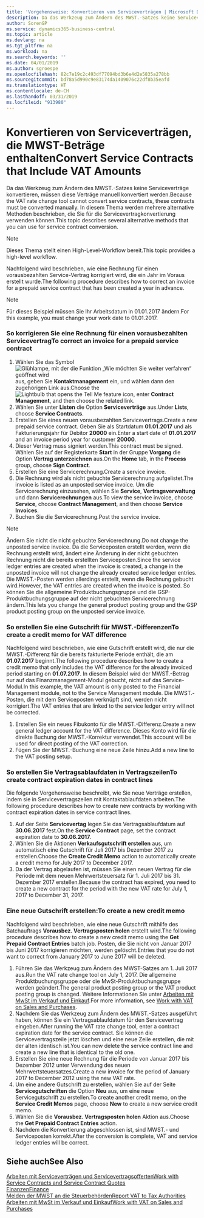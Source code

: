 ```yaml
---
title: 'Vorgehensweise: Konvertieren von Serviceverträgen | Microsoft Docs'
description: Da das Werkzeug zum Ändern des MWST.-Satzes keine Serviceverträge konvertieren, müssen diese Verträge manuell konvertiert werden. In diesem Thema werden mehrere alternative Methoden beschrieben, die Sie für die Servicevertragkonvertierung verwenden können.
author: SorenGP
ms.service: dynamics365-business-central
ms.topic: article
ms.devlang: na
ms.tgt_pltfrm: na
ms.workload: na
ms.search.keywords: ''
ms.date: 04/01/2019
ms.author: sgroespe
ms.openlocfilehash: 82c7e19c2c493df77094bd3b6e4d2e5835a278bb
ms.sourcegitcommit: bd78a5d990c9e83174da1409076c22df8b35eafd
ms.translationtype: HT
ms.contentlocale: de-CH
ms.lasthandoff: 03/31/2019
ms.locfileid: "913980"
---
```

# <a name="convert-service-contracts-that-include-vat-amounts"></a><span data-ttu-id="e6bed-104">Konvertieren von Serviceverträgen, die MWST-Beträge enthalten</span><span class="sxs-lookup"><span data-stu-id="e6bed-104">Convert Service Contracts that Include VAT Amounts</span></span>
<span data-ttu-id="e6bed-105">Da das Werkzeug zum Ändern des MWST.-Satzes keine Serviceverträge konvertieren, müssen diese Verträge manuell konvertiert werden.</span><span class="sxs-lookup"><span data-stu-id="e6bed-105">Because the VAT rate change tool cannot convert service contracts, these contracts must be converted manually.</span></span> <span data-ttu-id="e6bed-106">In diesem Thema werden mehrere alternative Methoden beschrieben, die Sie für die Servicevertragkonvertierung verwenden können.</span><span class="sxs-lookup"><span data-stu-id="e6bed-106">This topic describes several alternative methods that you can use for service contract conversion.</span></span>  

> [!NOTE]  
>  <span data-ttu-id="e6bed-107">Dieses Thema stellt einen High-Level-Workflow bereit.</span><span class="sxs-lookup"><span data-stu-id="e6bed-107">This topic provides a high-level workflow.</span></span>  

 <span data-ttu-id="e6bed-108">Nachfolgend wird beschrieben, wie eine Rechnung für einen vorausbezahlten Service-Vertrag korrigiert wird, die ein Jahr im Voraus erstellt wurde.</span><span class="sxs-lookup"><span data-stu-id="e6bed-108">The following procedure describes how to correct an invoice for a prepaid service contract that has been created a year in advance.</span></span>  

> [!NOTE]  
>  <span data-ttu-id="e6bed-109">Für dieses Beispiel müssen Sie Ihr Arbeitsdatum in 01.01.2017 ändern.</span><span class="sxs-lookup"><span data-stu-id="e6bed-109">For this example, you must change your work date to 01.01.2017.</span></span>  

### <a name="to-correct-an-invoice-for-a-prepaid-service-contract"></a><span data-ttu-id="e6bed-110">So korrigieren Sie eine Rechnung für einen vorausbezahlten Servicevertrag</span><span class="sxs-lookup"><span data-stu-id="e6bed-110">To correct an invoice for a prepaid service contract</span></span>  
1. <span data-ttu-id="e6bed-111">Wählen Sie das Symbol ![Glühlampe, mit der die Funktion „Wie möchten Sie weiter verfahren“ geöffnet wird](media/ui-search/search_small.png "Wie möchten Sie weiter verfahren?") aus, geben Sie **Kontaktmanagement** ein, und wählen dann den zugehörigen Link aus.</span><span class="sxs-lookup"><span data-stu-id="e6bed-111">Choose the ![Lightbulb that opens the Tell Me feature](media/ui-search/search_small.png "Tell me what you want to do") icon, enter **Contract Management**, and then choose the related link.</span></span>  
2. <span data-ttu-id="e6bed-112">Wählen Sie unter **Listen** die Option **Serviceverträge** aus.</span><span class="sxs-lookup"><span data-stu-id="e6bed-112">Under **Lists**, choose **Service Contracts**.</span></span>  
3. <span data-ttu-id="e6bed-113">Erstellen Sie eines neuen vorausbezahlten Servicevertrags.</span><span class="sxs-lookup"><span data-stu-id="e6bed-113">Create a new prepaid service contract.</span></span> <span data-ttu-id="e6bed-114">Geben Sie als Startdatum **01.01.2017** und als Fakturierungsjahr für Debitor **20000** ein.</span><span class="sxs-lookup"><span data-stu-id="e6bed-114">Enter a start date of **01.01.2017** and an invoice period year for customer **20000**.</span></span>  
4. <span data-ttu-id="e6bed-115">Dieser Vertrag muss signiert werden.</span><span class="sxs-lookup"><span data-stu-id="e6bed-115">This contract must be signed.</span></span> <span data-ttu-id="e6bed-116">Wählen Sie auf der Registerkarte **Start** in der Gruppe **Vorgang** die Option **Vertrag unterzeichnen** aus.</span><span class="sxs-lookup"><span data-stu-id="e6bed-116">On the **Home** tab, in the **Process** group, choose **Sign Contract**.</span></span>  
5. <span data-ttu-id="e6bed-117">Erstellen Sie eine Servicerechnung.</span><span class="sxs-lookup"><span data-stu-id="e6bed-117">Create a service invoice.</span></span>
6. <span data-ttu-id="e6bed-118">Die Rechnung wird als nicht gebuchte Servicerechnung aufgelistet.</span><span class="sxs-lookup"><span data-stu-id="e6bed-118">The invoice is listed as an unposted service invoice.</span></span> <span data-ttu-id="e6bed-119">Um die Servicerechnung einzusehen, wählen Sie **Service**, **Vertragsverwaltung** und dann **Servicerechnungen** aus.</span><span class="sxs-lookup"><span data-stu-id="e6bed-119">To view the service invoice, choose **Service**, choose **Contract Management**, and then choose **Service Invoices**.</span></span>  
7. <span data-ttu-id="e6bed-120">Buchen Sie die Servicerechnung.</span><span class="sxs-lookup"><span data-stu-id="e6bed-120">Post the service invoice.</span></span>  

> [!NOTE]  
>  <span data-ttu-id="e6bed-121">Ändern Sie nicht die nicht gebuchte Servicerechnung.</span><span class="sxs-lookup"><span data-stu-id="e6bed-121">Do not change the unposted service invoice.</span></span> <span data-ttu-id="e6bed-122">Da die Serviceposten erstellt werden, wenn die Rechnung erstellt wird, ändert eine Änderung in der nicht gebuchten Rechnung nicht die bereits erstellten Serviceposten.</span><span class="sxs-lookup"><span data-stu-id="e6bed-122">Since the service ledger entries are created when the invoice is created, a change in the unposted invoice will not change the already created service ledger entries.</span></span> <span data-ttu-id="e6bed-123">Die MWST.-Posten werden allerdings erstellt, wenn die Rechnung gebucht wird.</span><span class="sxs-lookup"><span data-stu-id="e6bed-123">However, the VAT entries are created when the invoice is posted.</span></span> <span data-ttu-id="e6bed-124">So können Sie die allgemeine Produktbuchungsgruppe und die GSP-Produktbuchungsgruppe auf der nicht gebuchten Servicerechnung ändern.</span><span class="sxs-lookup"><span data-stu-id="e6bed-124">This lets you change the general product posting group and the GSP product posting group on the unposted service invoice.</span></span>  

### <a name="to-create-a-credit-memo-for-vat-difference"></a><span data-ttu-id="e6bed-125">So erstellen Sie eine Gutschrift für MWST.-Differenzen</span><span class="sxs-lookup"><span data-stu-id="e6bed-125">To create a credit memo for VAT difference</span></span>  
<span data-ttu-id="e6bed-126">Nachfolgend wird beschrieben, wie eine Gutschrift erstellt wird, die nur die MWST.-Differenz für die bereits fakturierte Periode enthält, die am **01.07.2017** beginnt.</span><span class="sxs-lookup"><span data-stu-id="e6bed-126">The following procedure describes how to create a credit memo that only includes the VAT difference for the already invoiced period starting on **01.07.2017**.</span></span> <span data-ttu-id="e6bed-127">In diesem Beispiel wird der MWST.-Betrag nur auf das Finanzmanagement-Modul gebucht, nicht auf das Service-Modul.</span><span class="sxs-lookup"><span data-stu-id="e6bed-127">In this example, the VAT amount is only posted to the Financial Management module, not to the Service Management module.</span></span> <span data-ttu-id="e6bed-128">Die MWST.-Posten, die mit dem Serviceposten verknüpft sind, werden nicht korrigiert.</span><span class="sxs-lookup"><span data-stu-id="e6bed-128">The VAT entries that are linked to the service ledger entry will not be corrected.</span></span>  

1. <span data-ttu-id="e6bed-129">Erstellen Sie ein neues Fibukonto für die MWST.-Differenz.</span><span class="sxs-lookup"><span data-stu-id="e6bed-129">Create a new general ledger account for the VAT difference.</span></span> <span data-ttu-id="e6bed-130">Dieses Konto wird für die direkte Buchung der MWST.-Korrektur verwendet.</span><span class="sxs-lookup"><span data-stu-id="e6bed-130">This account will be used for direct posting of the VAT correction.</span></span>  
2. <span data-ttu-id="e6bed-131">Fügen Sie der MWST.-Buchung eine neue Zeile hinzu.</span><span class="sxs-lookup"><span data-stu-id="e6bed-131">Add a new line to the VAT posting setup.</span></span>  

### <a name="to-create-contract-expiration-dates-in-contract-lines"></a><span data-ttu-id="e6bed-132">So erstellen Sie Vertragsablaufdaten in Vertragszeilen</span><span class="sxs-lookup"><span data-stu-id="e6bed-132">To create contract expiration dates in contract lines</span></span>  
<span data-ttu-id="e6bed-133">Die folgende Vorgehensweise beschreibt, wie Sie neue Verträge erstellen, indem sie in Servicevertragszeilen mit Kontaktablaufdaten arbeiten.</span><span class="sxs-lookup"><span data-stu-id="e6bed-133">The following procedure describes how to create new contracts by working with contract expiration dates in service contract lines.</span></span>  

1. <span data-ttu-id="e6bed-134">Auf der Seite **Servicevertag** legen Sie das Vertragsablaufdatum auf **30.06.2017** fest.</span><span class="sxs-lookup"><span data-stu-id="e6bed-134">On the **Service Contract** page, set the contract expiration date to **30.06.2017**.</span></span>  
2. <span data-ttu-id="e6bed-135">Wählen Sie die Aktionen **Verkaufsgutschrift erstellen** aus, um automatisch eine Gutschrift für Juli 2017 bis Dezember 2017 zu erstellen.</span><span class="sxs-lookup"><span data-stu-id="e6bed-135">Choose the **Create Credit Memo** action to automatically create a credit memo for July 2017 to December 2017.</span></span>  
3. <span data-ttu-id="e6bed-136">Da der Vertrag abgelaufen ist, müssen Sie einen neuen Vertrag für die Periode mit dem neuen Mehrwertsteuersatz für 1. Juli 2017 bis 31. Dezember 2017 erstellen.</span><span class="sxs-lookup"><span data-stu-id="e6bed-136">Because the contract has expired, you need to create a new contract for the period with the new VAT rate for July 1, 2017 to December 31, 2017.</span></span>  

### <a name="to-create-a-new-credit-memo"></a><span data-ttu-id="e6bed-137">Eine neue Gutschrift erstellen:</span><span class="sxs-lookup"><span data-stu-id="e6bed-137">To create a new credit memo</span></span>  
<span data-ttu-id="e6bed-138">Nachfolgend wird beschrieben, wie eine neue Gutschrift mithilfe des Batchauftrags **Vorausbez. Vertragsposten holen** erstellt wird.</span><span class="sxs-lookup"><span data-stu-id="e6bed-138">The following procedure describes how to create a new credit memo using the **Get Prepaid Contract Entries** batch job.</span></span> <span data-ttu-id="e6bed-139">Posten, die Sie nicht von Januar 2017 bis Juni 2017 korrigieren möchten, werden gelöscht.</span><span class="sxs-lookup"><span data-stu-id="e6bed-139">Entries that you do not want to correct from January 2017 to June 2017 will be deleted.</span></span>  

1. <span data-ttu-id="e6bed-140">Führen Sie das Werkzeug zum Ändern des MWST-Satzes am 1. Juli 2017 aus.</span><span class="sxs-lookup"><span data-stu-id="e6bed-140">Run the VAT rate change tool on July 1, 2017.</span></span> <span data-ttu-id="e6bed-141">Die allgemeine Produktbuchungsgruppe oder die MwSt-Produktbuchungsgruppe werden geändert.</span><span class="sxs-lookup"><span data-stu-id="e6bed-141">The general product posting group or the VAT product posting group is changed.</span></span> <span data-ttu-id="e6bed-142">Weitere Informationen Sie unter [Arbeiten mit MwSt im Verkauf und Einkauf](finance-work-with-vat.md).</span><span class="sxs-lookup"><span data-stu-id="e6bed-142">For more information, see [Work with VAT on Sales and Purchases](finance-work-with-vat.md).</span></span>  
2. <span data-ttu-id="e6bed-143">Nachdem Sie das Werkzeug zum Ändern des MWST.-Satzes ausgeführt haben, können Sie ein Vertragsablaufdatum für den Servicevertrag eingeben.</span><span class="sxs-lookup"><span data-stu-id="e6bed-143">After running the VAT rate change tool, enter a contract expiration date for the service contract.</span></span> <span data-ttu-id="e6bed-144">Sie können die Servicevertragszeile jetzt löschen und eine neue Zeile erstellen, die mit der alten identisch ist.</span><span class="sxs-lookup"><span data-stu-id="e6bed-144">You can now delete the service contract line and create a new line that is identical to the old one.</span></span>  
3. <span data-ttu-id="e6bed-145">Erstellen Sie eine neue Rechnung für die Periode von Januar 2017 bis Dezember 2012 unter Verwendung des neuen Mehrwertsteuersatzes.</span><span class="sxs-lookup"><span data-stu-id="e6bed-145">Create a new invoice for the period of January 2017 to December 2012 using the new VAT rate.</span></span>  
4. <span data-ttu-id="e6bed-146">Um eine andere Gutschrift zu erstellen, wählen Sie auf der Seite **Servicegutschriften** die Option **Neu** aus, um eine neue Servicegutschrift zu erstellen.</span><span class="sxs-lookup"><span data-stu-id="e6bed-146">To create another credit memo, on the **Service Credit Memos** page, choose **New** to create a new service credit memo.</span></span>  
5. <span data-ttu-id="e6bed-147">Wählen Sie die **Vorausbez. Vertragsposten holen** Aktion aus.</span><span class="sxs-lookup"><span data-stu-id="e6bed-147">Choose the **Get Prepaid Contract Entries** action.</span></span>  
6. <span data-ttu-id="e6bed-148">Nachdem die Konvertierung abgeschlossen ist, sind MWST.- und Serviceposten korrekt.</span><span class="sxs-lookup"><span data-stu-id="e6bed-148">After the conversion is complete, VAT and service ledger entries will be correct.</span></span>  

## <a name="see-also"></a><span data-ttu-id="e6bed-149">Siehe auch</span><span class="sxs-lookup"><span data-stu-id="e6bed-149">See Also</span></span>  
[<span data-ttu-id="e6bed-150">Arbeiten mit Serviceverträgen und Servicevertragsofferten</span><span class="sxs-lookup"><span data-stu-id="e6bed-150">Work with Service Contracts and Service Contract Quotes</span></span>](service-how-to-create-service-contracts-and-service-contract-quotes.md)  
[<span data-ttu-id="e6bed-151">Finanzen</span><span class="sxs-lookup"><span data-stu-id="e6bed-151">Finance</span></span>](finance.md)  
[<span data-ttu-id="e6bed-152">Melden der MWST an die Steuerbehörden</span><span class="sxs-lookup"><span data-stu-id="e6bed-152">Report VAT to Tax Authorities</span></span>](finance-how-report-vat.md)  
[<span data-ttu-id="e6bed-153">Arbeiten mit MwSt im Verkauf und Einkauf</span><span class="sxs-lookup"><span data-stu-id="e6bed-153">Work with VAT on Sales and Purchases</span></span>](finance-work-with-vat.md)  
